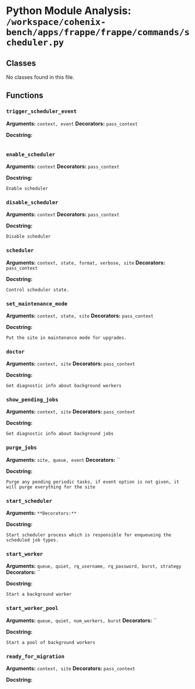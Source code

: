 # Python Module Analysis: `/workspace/cohenix-bench/apps/frappe/frappe/commands/scheduler.py`

## Classes

No classes found in this file.


## Functions

### `trigger_scheduler_event`
**Arguments:** `context, event`
**Decorators:** `pass_context`

**Docstring:**
```

```
### `enable_scheduler`
**Arguments:** `context`
**Decorators:** `pass_context`

**Docstring:**
```
Enable scheduler
```
### `disable_scheduler`
**Arguments:** `context`
**Decorators:** `pass_context`

**Docstring:**
```
Disable scheduler
```
### `scheduler`
**Arguments:** `context, state, format, verbose, site`
**Decorators:** `pass_context`

**Docstring:**
```
Control scheduler state.
```
### `set_maintenance_mode`
**Arguments:** `context, state, site`
**Decorators:** `pass_context`

**Docstring:**
```
Put the site in maintenance mode for upgrades.
```
### `doctor`
**Arguments:** `context, site`
**Decorators:** `pass_context`

**Docstring:**
```
Get diagnostic info about background workers
```
### `show_pending_jobs`
**Arguments:** `context, site`
**Decorators:** `pass_context`

**Docstring:**
```
Get diagnostic info about background jobs
```
### `purge_jobs`
**Arguments:** `site, queue, event`
**Decorators:** ``

**Docstring:**
```
Purge any pending periodic tasks, if event option is not given, it will purge everything for the site
```
### `start_scheduler`
**Arguments:** ``
**Decorators:** ``

**Docstring:**
```
Start scheduler process which is responsible for enqueueing the scheduled job types.
```
### `start_worker`
**Arguments:** `queue, quiet, rq_username, rq_password, burst, strategy`
**Decorators:** ``

**Docstring:**
```
Start a background worker
```
### `start_worker_pool`
**Arguments:** `queue, quiet, num_workers, burst`
**Decorators:** ``

**Docstring:**
```
Start a pool of background workers
```
### `ready_for_migration`
**Arguments:** `context, site`
**Decorators:** `pass_context`

**Docstring:**
```

```

